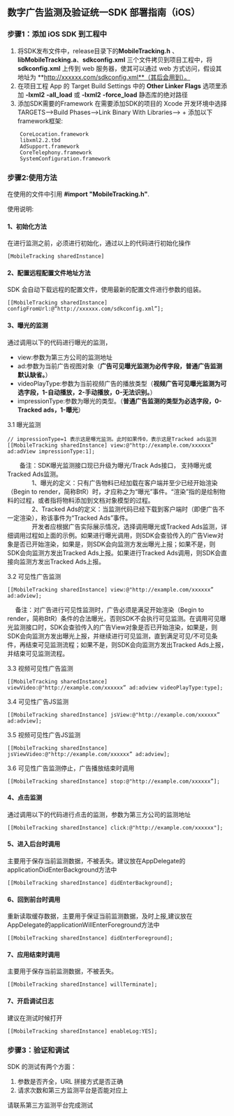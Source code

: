## 数字广告监测及验证统一SDK 部署指南（iOS）

### 步骤1：添加 iOS SDK 到工程中

1. 将SDK发布文件中，release目录下的**MobileTracking.h** 、**libMobileTracking.a**、**sdkconfig.xml** 三个文件拷贝到项目工程中，将 **sdkconfig.xml** 上传到 web 服务器，使其可以通过 web 方式访问，假设其地址为 **http://xxxxxx.com/sdkconfig.xml**（其后会用到）。
2. 在项目工程 App 的 Target Build Settings 中的 **Other Linker Flags** 选项里添加 **-lxml2** **-all_load** 或 **-lxml2** **-force_load** 静态库的绝对路径
3. 添加SDK需要的Framework
在需要添加SDK的项目的 Xcode 开发环境中选择 TARGETS-->Build Phases-->Link Binary With Libraries--> + 添加以下framework框架:

```
    CoreLocation.framework
    libxml2.2.tbd
	AdSupport.framework
	CoreTelephony.framework
 	SystemConfiguration.framework
```


### 步骤2:使用方法
在使用的文件中引用 
**#import "MobileTracking.h"**.

使用说明:

#### 1、初始化方法
在进行监测之前，必须进行初始化，通过以上的代码进行初始化操作

```
[MobileTracking sharedInstance]

```

#### 2、配置远程配置文件地址方法

SDK 会自动下载远程的配置文件，使用最新的配置文件进行参数的组装。

```
[[MobileTracking sharedInstance] configFromUrl:@“http://xxxxxx.com/sdkconfig.xml”];
```

#### 3、曝光的监测

通过调用以下的代码进行曝光的监测，

 * view:参数为第三方公司的监测地址
 * ad:参数为当前广告视图对象（**广告可见曝光监测为必传字段，普通广告监测默认缺省。**）
 * videoPlayType:参数为当前视频广告的播放类型（**视频广告可见曝光监测为可选字段，1-自动播放，2-手动播放，0-无法识别。**）
 * impressionType:参数为曝光的类型。（**普通广告监测的类型为必选字段，0-Tracked ads，1-曝光**）

3.1 曝光监测

```
// impressionType=1 表示这是曝光监测。此时如果传0，表示这是Tracked ads监测
[[MobileTracking sharedInstance] view:@"http://example.com/xxxxxx” ad:adView impressionType:1]; 

```

　　备注：SDK曝光监测接口现已升级为曝光/Track Ads接口， 支持曝光或Tracked Ads监测。     
　　　　1、曝光的定义：只有广告物料已经加载在客户端并至少已经开始渲染（Begin to render，简称BtR）时，才应称之为“曝光”事件。“渲染”指的是绘制物料的过程，或者指将物料添加到文档对象模型的过程。  
　　　　2、Tracked Ads的定义：当监测代码已经下载到客户端时（即便广告不一定渲染），称该事件为“Tracked Ads”事件。  
　　　　开发者应根据广告实际展示情况，选择调用曝光或Tracked Ads监测，详细调用过程如上面的示例。如果进行曝光调用，则SDK会查验传入的广告View对象是否已开始渲染，如果是，则SDK会向监测方发出曝光上报；如果不是，则SDK会向监测方发出Tracked Ads上报。如果进行Tracked Ads调用，则SDK会直接向监测方发出Tracked Ads上报。


3.2 可见性广告监测

```
[[MobileTracking sharedInstance] view:@"http://example.com/xxxxxx” ad:adview];

```
　  备注：对广告进行可见性监测时，广告必须是满足开始渲染（Begin to render，简称BtR）条件的合法曝光，否则SDK不会执行可见监测。在调用可见曝光监测接口时，SDK会查验传入的广告View对象是否已开始渲染，如果是，则SDK会向监测方发出曝光上报，并继续进行可见监测，直到满足可见/不可见条件，再结束可见监测流程；如果不是，则SDK会向监测方发出Tracked Ads上报，并结束可见监测流程。

3.3 视频可见性广告监测

```
[[MobileTracking sharedInstance] viewVideo:@"http://example.com/xxxxxx” ad:adview videoPlayType:type];

```
3.4 可见性广告JS监测

```
[[MobileTracking sharedInstance] jsView:@"http://example.com/xxxxxx” ad:adview];

```

3.5 视频可见性广告JS监测

```
[[MobileTracking sharedInstance] jsViewVideo:@"http://example.com/xxxxxx” ad:adview];

```
3.6 可见性广告监测停止，广告播放结束时调用

```
[[MobileTracking sharedInstance] stop:@"http://example.com/xxxxxx”];

```

#### 4、点击监测
通过调用以下的代码进行点击的监测，参数为第三方公司的监测地址

```
[[MobileTracking sharedInstance] click:@"http://example.com/xxxxxx"];
```

#### 5、进入后台时调用
主要用于保存当前监测数据，不被丢失。建议放在AppDelegate的applicationDidEnterBackground方法中

```
[[MobileTracking sharedInstance] didEnterBackground];
```


#### 6、回到前台时调用
重新读取缓存数据，主要用于保证当前监测数据，及时上报,建议放在AppDelegate的applicationWillEnterForeground方法中

```
[[MobileTracking sharedInstance] didEnterForeground];
```


#### 7、应用结束时调用
主要用于保存当前监测数据，不被丢失。

```
[[MobileTracking sharedInstance] willTerminate];
```

#### 7、开启调试日志
建议在测试时候打开

```
[[MobileTracking sharedInstance] enableLog:YES];
```

### 步骤3：验证和调试

SDK 的测试有两个方面：

1. 参数是否齐全，URL 拼接方式是否正确
2. 请求次数和第三方监测平台是否能对应上

请联系第三方监测平台完成测试

